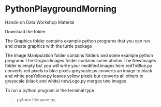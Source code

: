 # PythonPlaygroundMorning
Hands-on Data Workshop Material

Download the folder

The Graphics folder contains example python programs that you can run and create graphics with the turtle package

The Image Manipulation folder contains folders and some example python programs
The OriginalImages folder contains some photos
The NewImages folder is empty but you will write your modified images here
redToBlue.py converts red pixels to blue pixels
greyscale.py converts an image to black and white
popYellow.py leaves yellow pixels but converts all others to greyscale (black and white)
newLogo.py merges two images

To run a python program in the terminal type
>python filename.py
